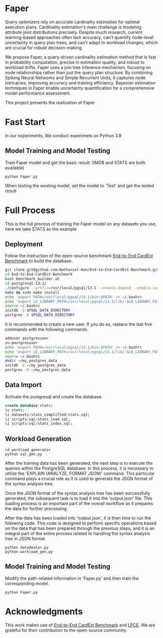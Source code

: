 # Faper
Query optimizers rely on accurate cardinality estimation for optimal execution plans. Cardinality estimation's main challenge is modeling attribute joint distributions precisely. Despite much research, current learning-based approaches often lack accuracy, can't quantify node-level uncertainty in query plan trees, and can't adapt to workload changes, which are crucial for robust decision-making.

We propose Faper, a query-driven cardinality estimation method that is fast in probability computation, precise in estimation quality, and robust to workload drifts. Faper uses a join tree inference mechanism, focusing on node relationships rather than just the query plan structure. By combining Spiking Neural Networks and Simple Recurrent Units, it captures node intricacies, improving accuracy and training efficiency. Bayesian estimation techniques in Faper enable uncertainty quantification for a comprehensive model performance assessment.

This project presents the realization of Faper

# Fast Start
In our experiments, We conduct experimets on Python 3.8

## Model Training and Model Testing
Train Faper model and get the basic result: (IMDB and STATS are both available)

```shell
python Faper.py
```
When testing the existing model, set the model to 'Test' and get the tested result

# Full Process
This is the full process of training the Faper model on any datasets you use, here we take STATS as the example

## Deployment
Follow the instruction of the open-source benchmark [End-to-End CardEst Benchmark](https://github.com/Nathaniel-Han/End-to-End-CardEst-Benchmark/tree/master) to build the database.

```bash
git clone git@github.com:Nathaniel-Han/End-to-End-CardEst-Benchmark.git
cd End-to-End-CardEst-Benchmark
bash benchmark_builder.sh
cd postgresql-13.1/
./configure --prefix=/usr/local/pgsql/13.1 --enable-depend --enable-cassert --enable-debug CFLAGS="-ggdb -O0"
make && sudo make install
echo 'export PATH=/usr/local/pgsql/13.1/bin:$PATH' >> ~/.bashrc
echo 'export LD_LIBRARY_PATH=/usr/local/pgsql/13.1/lib/:$LD_LIBRARY_PATH' >> ~/.bashrc
source ~/.bashrc
initdb -D $PSQL_DATA_DIRECTORY
postgres -D $PSQL_DATA_DIRECTORY
```
It is recommended to create a new user. If you do so, replace the last five commands with the following commands.
```bash
adduser postgresuser
su-postgresuser
echo 'export PATH=/usr/local/pgsql/13.1/bin:$PATH' >> ~/.bashrc
echo 'export LD_LIBRARY_PATH=/usr/local/pgsql/13.1/lib/:$LD_LIBRARY_PATH' >> ~/.bashrc
source ~/.bashrc
mkdir ~/my_postgres_data
initdb -D ~/my_postgres_data
postgres -D ~/my_postgres_data
```
## Data Import
Activate the postgresql and create the database.
```sql
create database stats;
\c stats;
\i datasets/stats_simplified/stats.sql;
\i scripts/sql/stats_load.sql;
\i scripts/sql/stats_index.sql;
```
## Workload Generation
```shell
cd workload_generator
python sql_gen.py
```
After the training data has been generated, the next step is to execute the queries within the PostgreSQL database. In this process, it is necessary to utilize the 'EXPLAIN (ANALYZE, FORMAT JSON)' command. This particular command plays a crucial role as it is used to generate the JSON format of the syntax analysis tree.

Once the JSON format of the syntax analysis tree has been successfully generated, the subsequent task is to load it into the 'output.json' file. This loading process is an important part of the overall workflow as it prepares the data for further processing.

After the data has been loaded into 'output.json', it is then time to run the following code. This code is designed to perform specific operations based on the data that has been prepared through the previous steps, and it is an integral part of the entire process related to handling the syntax analysis tree in JSON format.

```shell
python datadealer.py
python workload_gen.py
```

## Model Training and Model Testing
Modify the path-related information in 'Faper.py' and then train the corresponding model.
```shell
python Faper.py
```

# Acknowledgments
This work makes use of [End-to-End CardEst Benchmark](https://github.com/Nathaniel-Han/End-to-End-CardEst-Benchmark/tree/master) and [LPCE](https://github.com/Eilowangfang/LPCE). We are grateful for their contribution to the open-source community.


